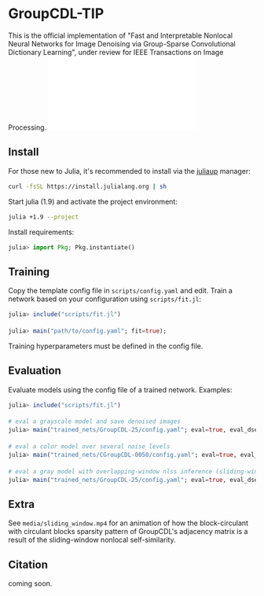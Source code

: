 # GroupCDL-TIP
This is the official implementation of "Fast and Interpretable Nonlocal Neural
Networks for Image Denoising via Group-Sparse Convolutional Dictionary
Learning", under review for IEEE Transactions on Image Processing.
![GroupCDL Architecture](media/gcdl_arch.pdf)

## Install
For those new to Julia, it's recommended to install via the [juliaup](https://github.com/JuliaLang/juliaup) manager:
```bash
curl -fsSL https://install.julialang.org | sh
```

Start julia (1.9) and activate the project environment:
```bash
julia +1.9 --project
```

Install requirements:
```julia
julia> import Pkg; Pkg.instantiate()
```

## Training
Copy the template config file in `scripts/config.yaml` and edit.
Train a network based on your configuration using `scripts/fit.jl`:
```julia
julia> include("scripts/fit.jl")

julia> main("path/to/config.yaml"; fit=true);
```
Training hyperparameters must be defined in the config file.

## Evaluation
Evaluate models using the config file of a trained network. Examples:
```julia
julia> include("scripts/fit.jl")

# eval a grayscale model and save denoised images
julia> main("trained_nets/GroupCDL-25/config.yaml"; eval=true, eval_dsetpath="dataset/NikoSet10", eval_awgn=25, eval_save_image=true);

# eval a color model over several noise levels
julia> main("trained_nets/CGroupCDL-0050/config.yaml"; eval=true, eval_dsetpath="dataset/Kodak", eval_awgn=5:5:50);

# eval a gray model with overlapping-window nlss inference (sliding-window is default)
julia> main("trained_nets/GroupCDL-25/config.yaml"; eval=true, eval_dsetpath="dataset/CBSD68", eval_awgn=25, eval_overlapping_window=true, eval_overlapping_window_stride=35);
```

## Extra
See `media/sliding_window.mp4` for an animation of how the block-circulant with circulant blocks sparsity pattern
of GroupCDL's adjacency matrix is a result of the sliding-window nonlocal self-similarity.

## Citation
coming soon.

